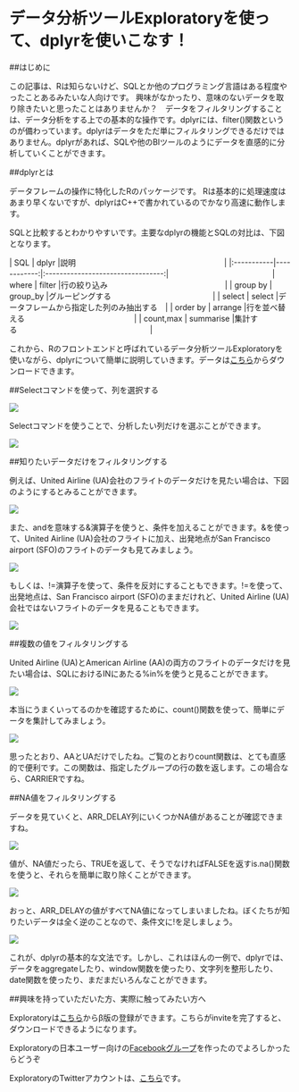 # データ分析ツールExploratoryを使って、dplyrを使いこなす！


##はじめに

この記事は、Rは知らないけど、SQLとか他のプログラミング言語はある程度やったことあるみたいな人向けです。
興味がなかったり、意味のないデータを取り除きたいと思ったことはありませんか？　データをフィルタリングすることは、データ分析をする上での基本的な操作です。dplyrには、filter()関数というのが備わっています。dplyrはデータをただ単にフィルタリングできるだけではありません。dplyrがあれば、SQLや他のBIツールのようにデータを直感的に分析していくことができます。


##dplyrとは

データフレームの操作に特化したRのパッケージです。
Rは基本的に処理速度はあまり早くないですが、dplyrはC++で書かれているのでかなり高速に動作します。

SQLと比較するとわかりやすいです。主要なdplyrの機能とSQLの対比は、下図となります。

| SQL        | dplyr       |説明　　　　　　　　　　　　　　　　　　　|
|:-----------|------------:|:---------------------------------:|　　　　　　　　　　　　　
| where      |    filter   |行の絞り込み　　　　　　　　　　　　　　　|
| group by   |    group_by |グルーピングする　　　　　　　　　　　　　|
| select     |      select |データフレームから指定した列のみ抽出する　|
| order by   |     arrange |行を並べ替える　　　　　　　　　　　　　　|
| count,max  |   summarise |集計する　　　　　　　　　　　　　　　　　|


これから、Rのフロントエンドと呼ばれているデータ分析ツールExploratoryを使いながら、dplyrについて簡単に説明していきます。データは[こちら](
)からダウンロードできます。

##Selectコマンドを使って、列を選択する

![](images/flight-dplyer.png)

Selectコマンドを使うことで、分析したい列だけを選ぶことができます。

![](images/flight-dplyer-select.png)


##知りたいデータだけをフィルタリングする


例えば、United Airline (UA)会社のフライトのデータだけを見たい場合は、下図のようにするとみることができます。

![](images/filter-flight.png)


また、andを意味する&演算子を使うと、条件を加えることができます。&を使って、United Airline (UA)会社のフライトに加え、出発地点がSan Francisco airport (SFO)のフライトのデータも見てみましょう。

![](images/filter-and.png)


もしくは、!=演算子を使って、条件を反対にすることもできます。!=を使って、出発地点は、San Francisco airport (SFO)のままだけれど、United Airline (UA)会社ではないフライトのデータを見ることもできます。


![](images/filter-!=.png)


##複数の値をフィルタリングする


United Airline (UA)とAmerican Airline (AA)の両方のフライトのデータだけを見たい場合は、SQLにおけるINにあたる%in%を使うと見ることができます。

![](images/filter-in.png)


本当にうまくいってるのかを確認するために、count()関数を使って、簡単にデータを集計してみましょう。

![](images/count-filter.png)


思ったとおり、AAとUAだけでしたね。ご覧のとおりcount関数は、とても直感的で便利です。この関数は、指定したグループの行の数を返します。この場合なら、CARRIERですね。


##NA値をフィルタリングする


データを見ていくと、ARR_DELAY列にいくつかNA値があることが確認できますね。

![](images/arr-delay-na.png)

値が、NA値だったら、TRUEを返して、そうでなければFALSEを返すis.na()関数を使うと、それらを簡単に取り除くことができます。

![](images/arr_delay-all.png)

おっと、ARR_DELAYの値がすべてNA値になってしまいましたね。ぼくたちが知りたいデータは全く逆のことなので、条件文に!を足しましょう。

![](images/filter-all.png)


これが、dplyrの基本的な文法です。しかし、これはほんの一例で、dplyrでは、データをaggregateしたり、window関数を使ったり、文字列を整形したり、date関数を使ったり、まだまだいろんなことができます。


##興味を持っていただいた方、実際に触ってみたい方へ

Exploratoryは[こちら](https://exploratory.io/
)からβ版の登録ができます。こちらがinviteを完了すると、ダウンロードできるようになります。

Exploratoryの日本ユーザー向けの[Facebookグループ](https://www.facebook.com/groups/1087437647994959/members/
)を作ったのでよろしかったらどうぞ

ExploratoryのTwitterアカウントは、[こちら](https://twitter.com/ExploratoryData
)です。

